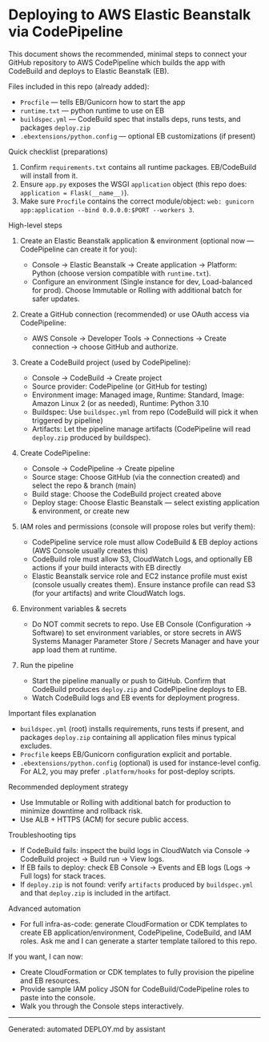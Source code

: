 # Deploying to AWS Elastic Beanstalk via CodePipeline

This document shows the recommended, minimal steps to connect your GitHub repository to AWS CodePipeline which builds the app with CodeBuild and deploys to Elastic Beanstalk (EB).

Files included in this repo (already added):
- `Procfile` — tells EB/Gunicorn how to start the app
- `runtime.txt` — python runtime to use on EB
- `buildspec.yml` — CodeBuild spec that installs deps, runs tests, and packages `deploy.zip`
- `.ebextensions/python.config` — optional EB customizations (if present)

Quick checklist (preparations)
1. Confirm `requirements.txt` contains all runtime packages. EB/CodeBuild will install from it.
2. Ensure `app.py` exposes the WSGI `application` object (this repo does: `application = Flask(__name__)`).
3. Make sure `Procfile` contains the correct module/object: `web: gunicorn app:application --bind 0.0.0.0:$PORT --workers 3`.

High-level steps
1. Create an Elastic Beanstalk application & environment (optional now — CodePipeline can create it for you):
   - Console → Elastic Beanstalk → Create application → Platform: Python (choose version compatible with `runtime.txt`).
   - Configure an environment (Single instance for dev, Load-balanced for prod). Choose Immutable or Rolling with additional batch for safer updates.

2. Create a GitHub connection (recommended) or use OAuth access via CodePipeline:
   - AWS Console → Developer Tools → Connections → Create connection → choose GitHub and authorize.

3. Create a CodeBuild project (used by CodePipeline):
   - Console → CodeBuild → Create project
   - Source provider: CodePipeline (or GitHub for testing)
   - Environment image: Managed image, Runtime: Standard, Image: Amazon Linux 2 (or as needed), Runtime: Python 3.10
   - Buildspec: Use `buildspec.yml` from repo (CodeBuild will pick it when triggered by pipeline)
   - Artifacts: Let the pipeline manage artifacts (CodePipeline will read `deploy.zip` produced by buildspec).

4. Create CodePipeline:
   - Console → CodePipeline → Create pipeline
   - Source stage: Choose GitHub (via the connection created) and select the repo & branch (main)
   - Build stage: Choose the CodeBuild project created above
   - Deploy stage: Choose Elastic Beanstalk — select existing application & environment, or create new

5. IAM roles and permissions (console will propose roles but verify them):
   - CodePipeline service role must allow CodeBuild & EB deploy actions (AWS Console usually creates this)
   - CodeBuild role must allow S3, CloudWatch Logs, and optionally EB actions if your build interacts with EB directly
   - Elastic Beanstalk service role and EC2 instance profile must exist (console usually creates them). Ensure instance profile can read S3 (for your artifacts) and write CloudWatch logs.

6. Environment variables & secrets
   - Do NOT commit secrets to repo. Use EB Console (Configuration → Software) to set environment variables, or store secrets in AWS Systems Manager Parameter Store / Secrets Manager and have your app load them at runtime.

7. Run the pipeline
   - Start the pipeline manually or push to GitHub. Confirm that CodeBuild produces `deploy.zip` and CodePipeline deploys to EB.
   - Watch CodeBuild logs and EB events for deployment progress.

Important files explanation
- `buildspec.yml` (root) installs requirements, runs tests if present, and packages `deploy.zip` containing all application files minus typical excludes.
- `Procfile` keeps EB/Gunicorn configuration explicit and portable.
- `.ebextensions/python.config` (optional) is used for instance-level config. For AL2, you may prefer `.platform/hooks` for post-deploy scripts.

Recommended deployment strategy
- Use Immutable or Rolling with additional batch for production to minimize downtime and rollback risk.
- Use ALB + HTTPS (ACM) for secure public access.

Troubleshooting tips
- If CodeBuild fails: inspect the build logs in CloudWatch via Console → CodeBuild project → Build run → View logs.
- If EB fails to deploy: check EB Console → Events and EB logs (Logs → Full logs) for stack traces.
- If `deploy.zip` is not found: verify `artifacts` produced by `buildspec.yml` and that `deploy.zip` is included in the artifact.

Advanced automation
- For full infra-as-code: generate CloudFormation or CDK templates to create EB application/environment, CodePipeline, CodeBuild, and IAM roles. Ask me and I can generate a starter template tailored to this repo.

If you want, I can now:
- Create CloudFormation or CDK templates to fully provision the pipeline and EB resources.
- Provide sample IAM policy JSON for CodeBuild/CodePipeline roles to paste into the console.
- Walk you through the Console steps interactively.

---
Generated: automated DEPLOY.md by assistant
